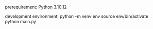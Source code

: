 prerequirement:
Python 3.10.12

development environment:
python -m venv env
source env/bin/activate
python main.py